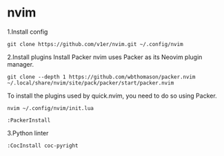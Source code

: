 # nvim
1.Install config

`git clone https://github.com/v1er/nvim.git ~/.config/nvim`

2.Install plugins
Install Packer
nvim uses Packer as its Neovim plugin manager.

```git clone --depth 1 https://github.com/wbthomason/packer.nvim ~/.local/share/nvim/site/pack/packer/start/packer.nvim```

To install the plugins used by quick.nvim, you need to do so using Packer.

```nvim ~/.config/nvim/init.lua```

`:PackerInstall`

3.Python linter 

`:CocInstall coc-pyright`
